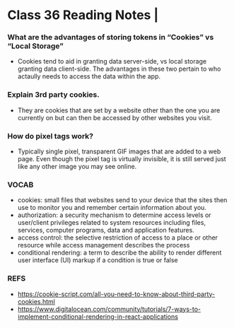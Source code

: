 # Class 36 Reading Notes |

### What are the advantages of storing tokens in “Cookies” vs “Local Storage”
- Cookies tend to aid in granting data server-side, vs local storage granting data client-side. The advantages in these two pertain to who actaully needs to access the data within the app.
### Explain 3rd party cookies.
- They are cookies that are set by a website other than the one you are currently on but can then be accessed by other websites you visit.
### How do pixel tags work?
- Typically single pixel, transparent GIF images that are added to a web page. Even though the pixel tag is virtually invisible, it is still served just like any other image you may see online.

### VOCAB
- cookies: small files that websites send to your device that the sites then use to monitor you and remember certain information about you.
- authorization: a security mechanism to determine access levels or user/client privileges related to system resources including files, services, computer programs, data and application features.
- access control: the selective restriction of access to a place or other resource while access management describes the process 
- conditional rendering: a term to describe the ability to render different user interface (UI) markup if a condition is true or false

### REFS
- https://cookie-script.com/all-you-need-to-know-about-third-party-cookies.html
- https://www.digitalocean.com/community/tutorials/7-ways-to-implement-conditional-rendering-in-react-applications
